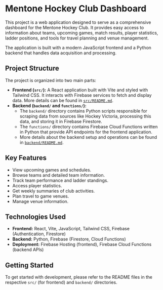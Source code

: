 # Mentone Hockey Club Dashboard

This project is a web application designed to serve as a comprehensive dashboard for the Mentone Hockey Club. It provides easy access to information about teams, upcoming games, match results, player statistics, ladder positions, and tools for travel planning and venue management.

The application is built with a modern JavaScript frontend and a Python backend that handles data acquisition and processing.

## Project Structure

The project is organized into two main parts:

*   **Frontend (`src/`):** A React application built with Vite and styled with Tailwind CSS. It interacts with Firebase services to fetch and display data. More details can be found in [`src/README.md`](./src/README.md).
*   **Backend (`backend/` and `functions/`):**
    *   The `backend/` directory contains Python scripts responsible for scraping data from sources like Hockey Victoria, processing this data, and storing it in Firebase Firestore.
    *   The `functions/` directory contains Firebase Cloud Functions written in Python that provide API endpoints for the frontend application.
    *   More details about the backend setup and operations can be found in [`backend/README.md`](./backend/README.md).

## Key Features

*   View upcoming games and schedules.
*   Browse teams and detailed team information.
*   Track team performance and ladder standings.
*   Access player statistics.
*   Get weekly summaries of club activities.
*   Plan travel to game venues.
*   Manage venue information.

## Technologies Used

*   **Frontend:** React, Vite, JavaScript, Tailwind CSS, Firebase (Authentication, Firestore)
*   **Backend:** Python, Firebase (Firestore, Cloud Functions)
*   **Deployment:** Firebase Hosting (frontend), Firebase Cloud Functions (backend APIs)

## Getting Started

To get started with development, please refer to the README files in the respective `src/` (for frontend) and `backend/` directories.
